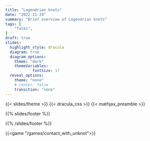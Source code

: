 ```yaml
---
title: "Legendrian knots"
date: "2022-11-29"
summary: "Brief overview of Legendrian knots"
tags: [
    "Talks",
]
draft: true
slides:
  highlight_style: dracula
  diagram: true
  diagram_options:
    theme: "dark"
    themeVariables:
            fontSize: 17
  reveal_options:
    theme: "none"
    # center: false
    transition: "none"
---
```


{{< slides/theme >}}
{{< dracula_css >}}
{{< mathjax_preamble >}}

{{% slides/footer %}}

{{% /slides/footer %}}



<!-- # Legendrian knots -->


{{<game "/games/contact_with_unknot">}}


